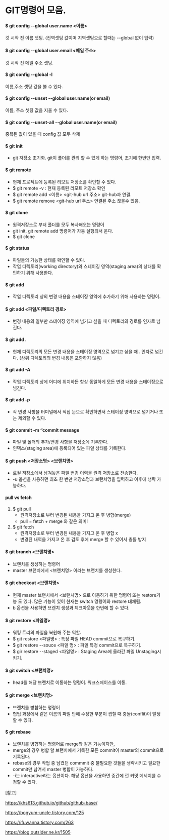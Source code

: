 # GIT명령어 모음.

#### **$ git config --global user.name <이름>**

깃 시작 전 이름 셋팅. (전역셋팅 값이며 지역셋팅으로 할때는 --global 없이 입력)



#### **$ git config --global user.email <메일 주소>**

깃 시작 전 메일 주소 셋팅.



#### **$ git config --global -l**

이름,주소 셋팅 값을 볼 수 있다.



#### **$ git config --unset --global user.name(or email)**

이름, 주소 셋팅 값을 지울 수 있다.



#### **$ git config --unset-all --global user.name(or email)**

중복된 값이 있을 때 config 값 모두 삭제



#### **$ git init**

- git 저장소 초기화. git이 폴더를 관리 할 수 있게 하는 명령어, 초기에 한번만 입력.



#### **$ git remote**

- 현재 프로젝트에 등록된 리모트 저장소를 확인할 수 있다.
- $ git remote -v : 현재 등록된 리모트 저장소 확인
- $ git remote add <이름> <git-hub url 주소> git-hub과 연결.
- $ git remote remove <git-hub url 주소> 연결된 주소 끊을수 있음.



#### **$ git clone**

- 원격저장소로 부터 폴더를 모두 복사해오는 명령어
- git init, git remote add 명령어가 자동 실행되서 온다.
- $ git clone <git-hub url>



#### **$ git status**

- 파일들의 가능한 상태를 확인할 수 있다.
- 작업 디렉토리(working directory)와 스테이징 영역(staging area)의 상태를 확인하기 위해 사용한다.



#### **$ git add**

- 작업 디렉토리 상의 변경 내용을 스테이징 영역에 추가하기 위해 사용하는 명령어.



#### **$ git add <파일/디렉토리 경로>**

- 변경 내용의 일부만 스테이징 영역에 넘기고 싶을 때 디렉토리의 경로를 인자로 넘긴다.



#### **$ git add .**

- 현재 디렉토리의 모든 변경 내용을 스테이징 영역으로 넘기고 싶을 때 . 인자로 넘긴다. (상위 디렉토리의 변경 내용은 포함하지 않음)



#### **$ git add -A**

- 작업 디렉토리 상에 어디에 위치하든 항상 동일하게 모든 변경 내용을 스테이징으로 넘긴다.



#### **$ git add -p**

- 각 변경 사항을 터미널에서 직접 눈으로 확인하면서 스테이징 영역으로 넘기거나 또는 제외할 수 있다.



#### **$ git commit -m “commit message**

- 파일 및 폴더의 추가/변경 사항을 저장소에 기록한다.
- 인덱스(staging area)에 등록되어 있는 파일 상태를 기록한다.



#### **$ git push <저장소명> <브랜치명>**

- 로컬 저장소에서 남겨놓은 파일 변경 이력을 원격 저장소로 전송한다.
- -u 옵션을 사용하면 최초 한 번만 저장소명과 브랜치명을 입력하고 이후에 생략 가능하다.



#### **pull vs fetch**

1. $ git pull
   - 원격저장소로 부터 변경된 내용을 가지고 온 후 병합(merge)
   - pull = fetch + merge 와 같은 의미!
2. $ git fetch
   - 원격저장소로 부터 변경된 내용을 가지고 온 후 병합 x
   - 변경된 내역을 가지고 온 후 검토 후에 merge 할 수 있어서 충돌 방지



#### **$ git branch <브랜치명>**

- 브랜치를 생성하는 명령어
- master 브랜치에서 <브랜치명> 이라는 브랜치를 생성한다.



#### **$ git checkout <브랜치명>**

- 현재 master 브랜치에서 <브랜치명> 으로 이동하기 위한 명령어 또는 restore기능 도 있다. 많은 기능이 있어 현재는 switch 명령어와 restore 대체됨.
- b 옵션을 사용하면 브랜치 생성과 체크아웃을 한번에 할 수 있다.



#### **$ git restore <파일명>**

- 워킹 트리의 파일을 복원해 주는 역할.
- $ git restore <파일명> : 특정 파일 HEAD commit으로 복구하기.
- $ git restore --souce <commit hash> <파일 명> : 파일 특정 commit으로 복구하기.
- $ gir restore --staged <파일명> : Staging Area에 올라간 파일 Unstaging시키기.



#### **$ git switch <브랜치명>**

- head를 해당 브랜치로 이동하는 명령어. 워크스페이스를 이동.



#### **$ git merge <브랜치명>**

- 브랜치를 병합하는 명령어
- 협업 과정에서 같은 이름의 파일 안에 수정한 부분이 겹칠 때 충돌(conflit)이 발생 할 수 있다.



#### **$ git rebase**

- 브랜치를 병합하는 명령어로 merge와 같은 기능이지만,
- merge의 경우 병합 할 브랜치에서 기록한 모든 commit이 master의 commit으로 기록된다.
- rebase의 경우 작업 중 남겼던 commmit 중 불필요한 것들을 생략시키고 필요한 commit만 남겨서 master 병합이 가능하다.
- -i는 interactive라는 옵션이다. 해당 옵션을 사용하면 중간에 낀 커밋 메세지를 수정할 수 있다.









[참고]

https://khs613.github.io/github/github-base/

https://bogyum-uncle.tistory.com/125

https://ifuwanna.tistory.com/263

https://blog.outsider.ne.kr/1505

